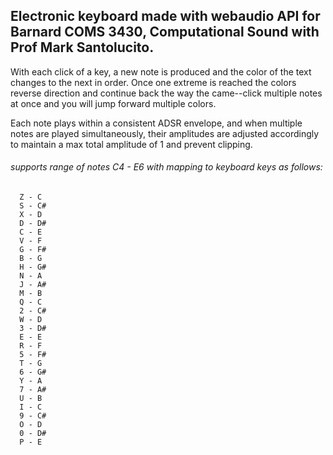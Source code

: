 ## Electronic keyboard made with webaudio API for Barnard COMS 3430, Computational Sound with Prof Mark Santolucito. 


With each click of a key, a new note is produced and the color of the text changes to the next in order. Once one extreme
is reached the colors reverse direction and continue back the way the came--click multiple notes at once and you will jump
forward multiple colors.

Each note plays within a consistent ADSR envelope, and when multiple notes are played simultaneously, their amplitudes are adjusted
accordingly to maintain a max total amplitude of 1 and prevent clipping.

###### supports range of notes C4 - E6 with mapping to keyboard keys as follows: 

      Z - C
      S - C#
      X - D
      D - D#
      C - E
      V - F
      G - F#
      B - G
      H - G#
      N - A
      J - A#
      M - B
      Q - C
      2 - C#
      W - D
      3 - D#
      E - E
      R - F
      5 - F#
      T - G
      6 - G#
      Y - A
      7 - A#
      U - B
      I - C
      9 - C#
      O - D
      0 - D#
      P - E
      
      
